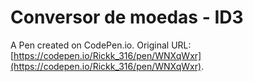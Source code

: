 # Conversor de moedas - ID3

A Pen created on CodePen.io. Original URL: [https://codepen.io/Rickk_316/pen/WNXqWxr](https://codepen.io/Rickk_316/pen/WNXqWxr).


